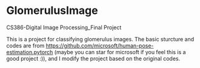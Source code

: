 # GlomerulusImage
CS386-Digital Image Processing_Final Project

This is a project for classifying glomerulus images.
The basic sturcture and codes are from https://github.com/microsoft/human-pose-estimation.pytorch (maybe you can star for microsoft if you feel this is a good project :)), and I modify the project based on the original codes.
